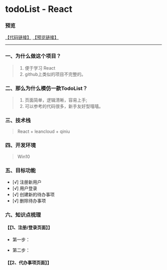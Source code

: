 # todoList - React

### 预览
[【代码链接】](https://github.com/wangsiyuan233/react-todolist)
[【预览链接】](http://wangsiyuan233.cn/react-todolist/build/index.html)

----------

### 一、为什么做这个项目？

> 1. 便于学习 React 
> 2. github上类似的项目不完整的。

### 二、那么为什么模仿一款TodoList？

> 1. 页面简单，逻辑清晰，容易上手;
> 2. 可以参考的代码很多，新手友好型嘻嘻。

### 三、技术栈

> React + leancloud + qiniu

### 四、开发环境
> Win10

### 五、目标功能

- [√] 注册新用户
- [√] 用户登录
- [√] 创建新的待办事项
- [√] 删除待办事项

### 六、知识点梳理

#### 【【1、注册/登录页面】】


- 第一步：

- 第二步：



#### 【【2、代办事项页面】】

